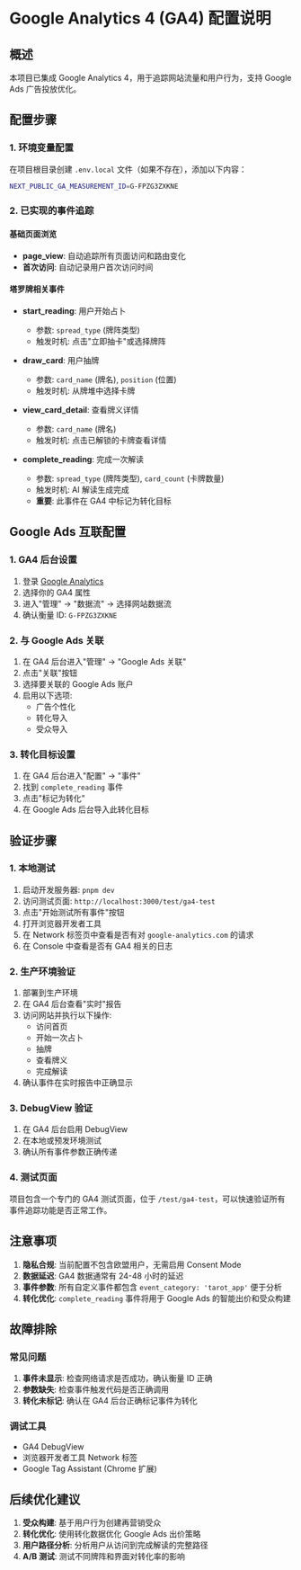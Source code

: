 # Google Analytics 4 (GA4) 配置说明

## 概述
本项目已集成 Google Analytics 4，用于追踪网站流量和用户行为，支持 Google Ads 广告投放优化。

## 配置步骤

### 1. 环境变量配置
在项目根目录创建 `.env.local` 文件（如果不存在），添加以下内容：
```bash
NEXT_PUBLIC_GA_MEASUREMENT_ID=G-FPZG3ZXKNE
```

### 2. 已实现的事件追踪

#### 基础页面浏览
- **page_view**: 自动追踪所有页面访问和路由变化
- **首次访问**: 自动记录用户首次访问时间

#### 塔罗牌相关事件
- **start_reading**: 用户开始占卜
  - 参数: `spread_type` (牌阵类型)
  - 触发时机: 点击"立即抽卡"或选择牌阵

- **draw_card**: 用户抽牌
  - 参数: `card_name` (牌名), `position` (位置)
  - 触发时机: 从牌堆中选择卡牌

- **view_card_detail**: 查看牌义详情
  - 参数: `card_name` (牌名)
  - 触发时机: 点击已解锁的卡牌查看详情

- **complete_reading**: 完成一次解读
  - 参数: `spread_type` (牌阵类型), `card_count` (卡牌数量)
  - 触发时机: AI 解读生成完成
  - **重要**: 此事件在 GA4 中标记为转化目标

## Google Ads 互联配置

### 1. GA4 后台设置
1. 登录 [Google Analytics](https://analytics.google.com/)
2. 选择你的 GA4 属性
3. 进入"管理" → "数据流" → 选择网站数据流
4. 确认衡量 ID: `G-FPZG3ZXKNE`

### 2. 与 Google Ads 关联
1. 在 GA4 后台进入"管理" → "Google Ads 关联"
2. 点击"关联"按钮
3. 选择要关联的 Google Ads 账户
4. 启用以下选项:
   - 广告个性化
   - 转化导入
   - 受众导入

### 3. 转化目标设置
1. 在 GA4 后台进入"配置" → "事件"
2. 找到 `complete_reading` 事件
3. 点击"标记为转化"
4. 在 Google Ads 后台导入此转化目标

## 验证步骤

### 1. 本地测试
1. 启动开发服务器: `pnpm dev`
2. 访问测试页面: `http://localhost:3000/test/ga4-test`
3. 点击"开始测试所有事件"按钮
4. 打开浏览器开发者工具
5. 在 Network 标签页中查看是否有对 `google-analytics.com` 的请求
6. 在 Console 中查看是否有 GA4 相关的日志

### 2. 生产环境验证
1. 部署到生产环境
2. 在 GA4 后台查看"实时"报告
3. 访问网站并执行以下操作:
   - 访问首页
   - 开始一次占卜
   - 抽牌
   - 查看牌义
   - 完成解读
4. 确认事件在实时报告中正确显示

### 3. DebugView 验证
1. 在 GA4 后台启用 DebugView
2. 在本地或预发环境测试
3. 确认所有事件参数正确传递

### 4. 测试页面
项目包含一个专门的 GA4 测试页面，位于 `/test/ga4-test`，可以快速验证所有事件追踪功能是否正常工作。

## 注意事项

1. **隐私合规**: 当前配置不包含欧盟用户，无需启用 Consent Mode
2. **数据延迟**: GA4 数据通常有 24-48 小时的延迟
3. **事件参数**: 所有自定义事件都包含 `event_category: 'tarot_app'` 便于分析
4. **转化优化**: `complete_reading` 事件将用于 Google Ads 的智能出价和受众构建

## 故障排除

### 常见问题
1. **事件未显示**: 检查网络请求是否成功，确认衡量 ID 正确
2. **参数缺失**: 检查事件触发代码是否正确调用
3. **转化未标记**: 确认在 GA4 后台正确标记事件为转化

### 调试工具
- GA4 DebugView
- 浏览器开发者工具 Network 标签
- Google Tag Assistant (Chrome 扩展)

## 后续优化建议

1. **受众构建**: 基于用户行为创建再营销受众
2. **转化优化**: 使用转化数据优化 Google Ads 出价策略
3. **用户路径分析**: 分析用户从访问到完成解读的完整路径
4. **A/B 测试**: 测试不同牌阵和界面对转化率的影响

